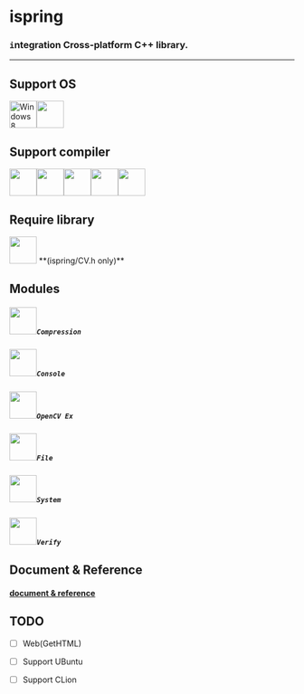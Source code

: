 # ispring

### `i`ntegration Cross-platform C++ library.
* * *
## Support OS

<img src="https://i.imgur.com/ElCyyzT.png" title="Windows8" width="48"><img src="https://i.imgur.com/WUmFQlx.png" width="48">

## Support compiler
<img src="https://i.imgur.com/d67ToiK.png" width="48"><img src="https://i.imgur.com/O5bye0l.png" width="48"><img src="https://i.imgur.com/XFJ2SfL.png" width="48"><img src="https://i.imgur.com/u1NhcaW.jpg" width="48"><img src="https://i.imgur.com/zhdD9BY.png" width="48">

## Require library
<img src="https://i.imgur.com/JVmb02s.png" width="48">
**(ispring/CV.h only)**


## Modules

#####  <img src="https://i.imgur.com/eqCQg9d.png" width="48">`Compression`
##### <img src="https://i.imgur.com/jAMQ3Tl.png" width="48">`Console`
##### <img src="https://i.imgur.com/D0fc2LA.png" width="48">`OpenCV Ex`
##### <img src="https://i.imgur.com/rtqFAMP.png" width="48">`File`
##### <img src="https://i.imgur.com/nQZXBru.png" width="48">`System`
##### <img src="https://i.imgur.com/IPdp7eR.png" width="48">`Verify`


## Document & Reference

#### [document & reference](./docs/README.md)


## TODO
- [ ] Web(GetHTML)
- [ ] Support UBuntu
- [ ] Support CLion


